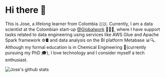 # Hi there 👋

This is Jose, a lifelong learner from Colombia 🇨🇴. Currently, I am a data scientist at the Colombian start-up [@Globalwork](https://globalwork.co/) 🧑🏻‍💻, where I have support tasks related to data engineering using services like AWS Glue and Apache Spark framework ⚙️🛢️ and data analysis on the BI platform Metabase 📊🔍. Although my formal education is in Chemical Engineering 🧪(currently pursuing my PhD 🎓), I love technology and I consider myself a tech enthusiast.

</h>

![Jose's github stats](https://github-readme-stats.vercel.app/api?username=jodhernandezbe&show_icons=true&hide_border=true)
